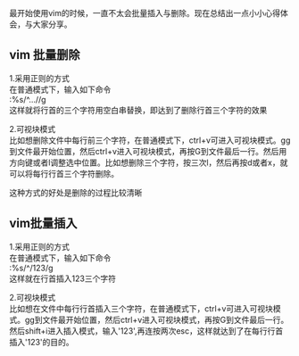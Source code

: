 最开始使用vim的时候，一直不太会批量插入与删除。现在总结出一点小小心得体会，与大家分享。  

## vim 批量删除

1.采用正则的方式  
在普通模式下，输入如下命令    
:%s/^...//g  
这样就将行首的三个字符用空白串替换，即达到了删除行首三个字符的效果  

2.可视块模式  
比如想删除文件中每行前三个字符，在普通模式下，ctrl+v可进入可视块模式。gg到文件最开始位置，然后ctrl+v进入可视块模式，再按G到文件最后一行。然后用方向键或者l调整选中位置。比如想删除三个字符，按三次l，然后再按d或者x，就可以将每行行首三个字符删除。  

这种方式的好处是删除的过程比较清晰  

## vim批量插入

1.采用正则的方式  
在普通模式下，输入如下命令  
:%s/^/123/g  
这样就在行首插入123三个字符  

2.可视块模式  
比如想在文件中每行行首插入三个字符，在普通模式下，ctrl+v可进入可视块模式。gg到文件最开始位置，然后ctrl+v进入可视块模式，再按G到文件最后一行。然后shift+i进入插入模式，输入'123',再连按两次esc，这样就达到了在每行行首插入'123'的目的。